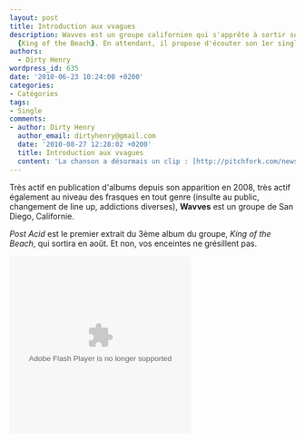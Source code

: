 ```yaml
---
layout: post
title: Introduction aux vvagues
description: Wavves est un groupe californien qui s'apprête à sortir son 3ème album,
  {King of the Beach}. En attendant, il propose d'écouter son 1er single.
authors:
  - Dirty Henry
wordpress_id: 635
date: '2010-06-23 10:24:00 +0200'
categories:
- Catégories
tags:
- Single
comments:
- author: Dirty Henry
  author_email: dirtyhenry@gmail.com
  date: '2010-08-27 12:28:02 +0200'
  title: Introduction aux vvagues
  content: 'La chanson a désormais un clip : [http://pitchfork.com/news/39867-video-wavves-post-acid/->http://pitchfork.com/news/39867-video-wavves-post-acid/]'
---
```

Très actif en publication d'albums depuis son apparition en 2008, très actif également au niveau des frasques en tout genre (insulte au public, changement de line up, addictions diverses), __Wavves__ est un groupe de San Diego, Californie.

*Post Acid* est le premier extrait du 3ème album du groupe, *King of the Beach*, qui sortira en août. Et non, vos enceintes ne grésillent pas.

<object classid="clsid:d27cdb6e-ae6d-11cf-96b8-444553540000" id="GLS_mediaPlayer_118_0_Tue Jun 22 12:02:36 GMT+0200 2010" codebase="http://download.macromedia.com/pub/shockwave/cabs/flash/swflash.cab" align="middle" width="320" height="313"><param name="movie" value="http://www.greenlabelsound.com/m/118gLsMdA0" /><param name="quality" value="high" /><param name="bgcolor" value="#000000"><param name="allowFullScreen" value="true" /><param name="allowScriptAccess" value="always" /><embed src="http://www.greenlabelsound.com/m/118gLsMdA0" quality="high" bgcolor="#000000"  name="GLS_mediaPlayer_118_0_Tue Jun 22 12:02:36 GMT+0200 2010" allowscriptaccess="always" allowfullscreen="true" type="application/x-shockwave-flash" pluginspage="http://www.macromedia.com/go/getflashplayer" align="middle" width="320" height="313" /></object>

